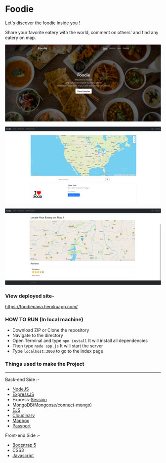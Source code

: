 # Foodie
Let's discover the foodie inside you !

Share your favorite eatery with the world, comment on others' and find any eatery on map. 




![Screenshot](./public/screenshot/welcome.png?raw=true "Screenshot")

![Screenshot](./public/screenshot/map.png?raw=true "Screenshot")

![Screenshot](./public/screenshot/review.png?raw=true "Screenshot")



### View deployed site- 
https://foodiepana.herokuapp.com/


### HOW TO RUN (In local machine)

- Download ZIP or Clone the repository
- Navigate to the directory
- Open Terminal and type `npm install` It will install all dependencies
- Then type `node app.js` It will start the server
- Type `localhost:3000` to go to the index page


### Things used to make the Project
-------------------------------------------------------------------------------------------------------------
Back-end Side :-
- [NodeJS](https://nodejs.org/en/docs/)
- [ExpressJS](https://expressjs.com/en/4x/api.html)
- Express-[Session](https://github.com/expressjs/session)
- [MongoDB](https://www.mongodb.com/)([Mongoose](mongoosejs.com/docs/)/[connect-mongo](https://www.npmjs.com/package/connect-mongo))
- [EJS](http://ejs.co/)
- [Cloudinary](https://cloudinary.com/documentation)
- [Mapbox](https://docs.mapbox.com/)
- [Passport](http://passportjs.org/docs)

Front-end Side :-
- [Bootstrap 5](https://getbootstrap.com/)
- CSS3
- [Javascript](https://www.javascript.com/)
